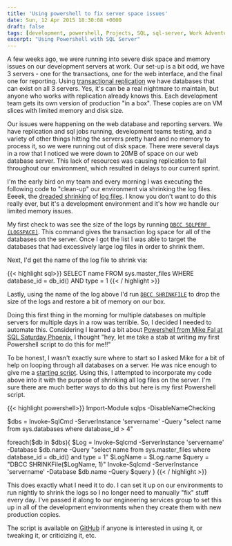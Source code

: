 ```yaml
---
title: 'Using powershell to fix server space issues'
date: Sun, 12 Apr 2015 18:30:08 +0000
draft: false
tags: [development, powershell, Projects, SQL, sql-server, Work Adventures]
excerpt: "Using Powershell with SQL Server"
---
```


A few weeks ago, we were running into severe disk space and memory issues on our development servers at work. Our set-up is a bit odd, we have 3 servers - one for the transactions, one for the web interface, and the final one for reporting. Using [transactional replication](https://msdn.microsoft.com/en-us/library/ms151176(v=sql.110).aspx) we have databases that can exist on all 3 servers. Yes, it's can be a real nightmare to maintain, but anyone who works with replication already knows this. Each development team gets its own version of production "in a box". These copies are on VM slices with limited memory and disk size.

Our issues were happening on the web database and reporting servers. We have replication and sql jobs running, development teams testing, and a variety of other things hitting the servers pretty hard and no memory to process it, so we were running out of disk space. There were several days in a row that I noticed we were down to 20MB of space on our web database server. This lack of resources was causing replication to fail throughout our environment, which resulted in delays to our current sprint.

I'm the early bird on my team and every morning I was executing the following code to "clean-up" our environment via shrinking the log files. Eeeek, the [dreaded shrinking](http://stackoverflow.com/q/56628/426671) of [log files](http://www.brentozar.com/archive/2009/08/stop-shrinking-your-database-files-seriously-now/). I know you don't want to do this really ever, but it's a development environment and it's how we handle our limited memory issues.

My first check to was see the size of the logs by running [`DBCC SQLPERF (LOGSPACE)`](https://msdn.microsoft.com/en-us/library/ms189768.aspx). This command gives the transaction log space for all of the databases on the server. Once I got the list I was able to target the databases that had excessively large log files in order to shrink them.

Next, I'd get the name of the log file to shrink via:

{{< highlight sql>}}
SELECT name
FROM sys.master_files
WHERE database_id = db_id()
	AND type = 1
{{< / highlight >}}

Lastly, using the name of the log above I'd run [`DBCC SHRINKFILE`](https://msdn.microsoft.com/en-us/library/ms189493(v=sql.110).aspx) to drop the size of the logs and restore a bit of memory on our box.

Doing this first thing in the morning for multiple databases on multiple servers for multiple days in a row was terrible. So, I decided I needed to automate this. Considering I learned a bit about [Powershell from Mike Fal at SQL Saturday Phoenix](https://www.tarynpivots.com/post/sql-saturday-adventures/), I thought "hey, let me take a stab at writing my first Powershell script to do this for me!!"

To be honest, I wasn't exactly sure where to start so I asked Mike for a bit of help on looping through all databases on a server. He was nice enough to give me a [starting script](http://pastebin.com/xNRZMGDm). Using this, I attempted to incorporate my code above into it with the purpose of shrinking all log files on the server. I'm sure there are much better ways to do this but here is my first Powershell script.

{{< highlight powershell>}}
Import-Module sqlps -DisableNameChecking

$dbs = Invoke-SqlCmd -ServerInstance 'servername' -Query "select name from sys.databases where database_id > 4"

foreach($db in $dbs){
	$Log = Invoke-Sqlcmd -ServerInstance 'servername' -Database $db.name -Query "select name from sys.master\_files where database\_id = db_id() and type = 1"
	$LogName = $Log.name
	$query = "DBCC SHRINKFile($LogName, 1)"
	Invoke-Sqlcmd -ServerInstance 'servername' -Database $db.name -Query $query
}
{{< / highlight >}}

This does exactly what I need it to do. I can set it up on our environments to run nightly to shrink the logs so I no longer need to manually "fix" stuff every day. I've passed it along to our engineering services group to set this up in all of the development environments when they create them with new production copies.

The script is available on [GitHub](https://github.com/tarynpratt/posh_stuff/tree/master/Shrinking%20DBs) if anyone is interested in using it, or tweaking it, or criticizing it, etc.